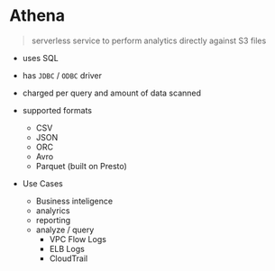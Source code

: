 # Athena

> serverless service to perform analytics directly against S3 files

- uses SQL
- has `JDBC` / `ODBC` driver
- charged per query and amount of data scanned
- supported formats
	- CSV
	- JSON
	- ORC
	- Avro
	- Parquet (built on Presto)

- Use Cases
	- Business inteligence
	- analyrics
	- reporting
	- analyze / query
		- VPC Flow Logs
		- ELB Logs
		- CloudTrail